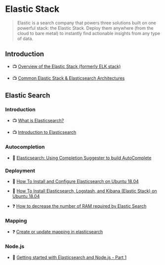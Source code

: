 # Elastic Stack

> Elastic is a search company that powers three solutions built on one powerful stack: the Elastic Stack. Deploy them anywhere (from the cloud to bare metal) to instantly find actionable insights from any type of data.

## Introduction

- 📺 [Overview of the Elastic Stack (formerly ELK stack)](https://www.youtube.com/watch?v=Hqn5p67uev4)

- 📺 [Common Elastic Stack & Elasticsearch Architectures](https://www.youtube.com/watch?v=Yc-G13lEbpc)

## Elastic Search

### Introduction

- 📺 [What is Elasticsearch?](https://www.youtube.com/watch?v=sKnkQSec1U0)

- 📺 [Introduction to Elasticsearch](https://www.youtube.com/watch?v=yZJfsUOHJjg)

### Autocompletion

- 📖 [Elasticsearch: Using Completion Suggester to build AutoComplete](https://medium.com/@taranjeet/elasticsearch-using-completion-suggester-to-build-autocomplete-e9c120cf6d87)

### Deployment

- 📖 [How To Install and Configure Elasticsearch on Ubuntu 18.04](https://www.digitalocean.com/community/tutorials/how-to-install-and-configure-elasticsearch-on-ubuntu-18-04)

- 📖 [How To Install Elasticsearch, Logstash, and Kibana (Elastic Stack) on Ubuntu 18.04](https://www.digitalocean.com/community/tutorials/how-to-install-elasticsearch-logstash-and-kibana-elastic-stack-on-ubuntu-18-04)

- ❓ [How to decrease the number of RAM required by Elastic Search](https://stackoverflow.com/a/58656748/1649372)

### Mapping

- ❓ [Create or update mapping in elasticsearch](https://stackoverflow.com/a/25471930/1649372)

### Node.js

- 📖 [Getting started with Elasticsearch and Node.js - Part 1](https://www.compose.com/articles/getting-started-with-elasticsearch-and-node/)
